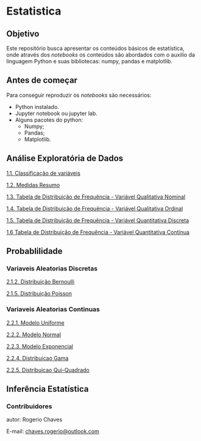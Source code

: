 # Estatistica

## Objetivo
Este repositório busca apresentar os conteúdos básicos de estatística, onde através dos _notebooks_ os conteúdos são abordados com o auxilio da linguagem Python e suas bibliotecas: numpy, pandas e matplotlib.

## Antes de começar
Para conseguir reproduzir os _notebooks_ são necessários:

- Python instalado.
- Jupyter notebook ou jupyter lab.
- Alguns pacotes do python:
  -  Numpy;
  -  Pandas;
  -  Matplotlib.

## Análise Exploratória de Dados
[1.1. Classificação de variáveis](https://github.com/Rogerio-Chaves/Estatistica/blob/main/1.Analise_Exploratoria_de_Dados/1.1.Classificacao_Variaveis.ipynb)

[1.2. Medidas Resumo](https://github.com/Rogerio-Chaves/Estatistica/blob/main/1.Analise_Exploratoria_de_Dados/1.2.Medidas_Resumo.ipynb)

[1.3. Tabela de Distribuição de Frequência - Variável Qualitativa Nominal](https://github.com/Rogerio-Chaves/Estatistica/blob/main/1.Analise_Exploratoria_de_Dados/1.3.Distribuicao_de_Frequencia-Nominal.ipynb)

[1.4. Tabela de Distribuição de Frequência - Variável Qualitativa Ordinal](https://github.com/Rogerio-Chaves/Estatistica/blob/main/1.Analise_Exploratoria_de_Dados/1.4.Distribuicao_de_Frequencia-Ordinal.ipynb)

[1.5. Tabela de Distribuição de Frequência - Variável Quantitativa Discreta](https://github.com/Rogerio-Chaves/Estatistica/blob/main/1.Analise_Exploratoria_de_Dados/1.5.Distribuicao_de_Frequencia-Discreta.ipynb)

[1.6 Tabela de Distribuição de Frequência - Variável Quantitativa Contínua](https://github.com/Rogerio-Chaves/Estatistica/blob/main/1.Analise_Exploratoria_de_Dados/1.6.Distribuicao_de_Frequencia-Continua.ipynb)

## Probablilidade

### Variaveis Aleatorias Discretas
[2.1.2. Distribuição Bernoulli](https://github.com/Rogerio-Chaves/Estatistica/blob/main/Probabilidade/Variaveis_Aleatorias_Discretas/1.2.Distribuicao_Bernoulli.ipynb)

[2.1.5. Distribuição Poisson](https://github.com/Rogerio-Chaves/Estatistica/blob/main/Probabilidade/Variaveis_Aleatorias_Discretas/1.5.Distribuicao_Poisson.ipynb)

### Variaveis Aleatorias Continuas
[2.2.1. Modelo Uniforme](https://github.com/Rogerio-Chaves/Estatistica/blob/main/Probabilidade/Variaveis_Aleatorias_Continuas/1.1.Modelo_Uniforme.ipynb)

[2.2.2. Modelo Normal](https://github.com/Rogerio-Chaves/Estatistica/blob/main/Probabilidade/Variaveis_Aleatorias_Continuas/1.2.Modelo_Normal.ipynb)

[2.2.3. Modelo Exponencial](https://github.com/Rogerio-Chaves/Estatistica/blob/main/Probabilidade/Variaveis_Aleatorias_Continuas/1.3.Modelo_Exponencial.ipynb)

[2.2.4. Distribuicao Gama](https://github.com/Rogerio-Chaves/Estatistica/blob/main/Probabilidade/Variaveis_Aleatorias_Continuas/1.4.Distribuicao_Gama.ipynb)

[2.2.5. Distribuicao Qui-Quadrado](https://github.com/Rogerio-Chaves/Estatistica/blob/main/Probabilidade/Variaveis_Aleatorias_Continuas/1.5.Distribuicao_Qui_Quadrado.ipynb)


## Inferência Estatística


### Contribuidores
autor: Rogerio Chaves

E-mail: chaves.rogerio@outlook.com
